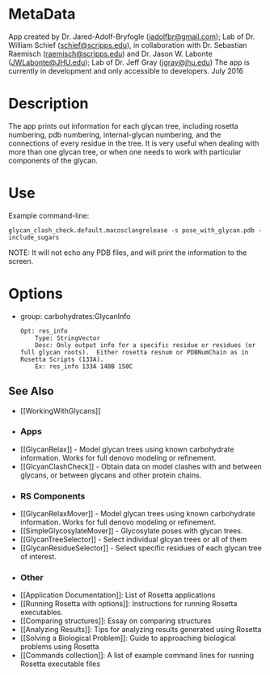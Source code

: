 MetaData
========
App created by Dr. Jared-Adolf-Bryfogle (jadolfbr@gmail.com); Lab of Dr. William Schief (schief@scripps.edu), in collaboration with Dr. Sebastian Raemisch (raemisch@scripps.edu) and Dr. Jason W. Labonte (JWLabonte@JHU.edu); Lab of Dr. Jeff Gray (jgray@jhu.edu) 
The app is currently in development and only accessible to developers.  July 2016

Description
===========
The app prints out information for each glycan tree, including rosetta numbering, pdb numbering, internal-glycan numbering, and the connections of every residue in the tree.  It is very useful when dealing with more than one glycan tree, or when one needs to work with particular components of the glycan.

<!--- BEGIN_INTERNAL -->

Use
===

Example command-line:
```
glycan_clash_check.default.macosclangrelease -s pose_with_glycan.pdb -include_sugars
```

NOTE: It will not echo any PDB files, and will print the information to the screen.

Options
=======

 - group: carbohydrates:GlycanInfo

    ```
    Opt: res_info 
        Type: StringVector 
        Desc: Only output info for a specific residue or residues (or full glycan roots).  Either rosetta resnum or PDBNumChain as in Rosetta Scripts (133A).
        Ex: res_info 133A 140B 150C
    ```







<!--- END_INTERNAL -->


## See Also
* [[WorkingWithGlycans]]

 - ### Apps
* [[GlycanRelax]] - Model glycan trees using known carbohydrate information.  Works for full denovo modeling or refinement.
* [[GlcyanClashCheck]] - Obtain data on model clashes with and between glycans, or between glycans and other protein chains.

 - ### RS Components
* [[GlycanRelaxMover]] - Model glycan trees using known carbohydrate information.  Works for full denovo modeling or refinement.
* [[SimpleGlycosylateMover]] - Glycosylate poses with glycan trees.  
* [[GlycanTreeSelector]] - Select individual glcyan trees or all of them
* [[GlycanResidueSelector]] - Select specific residues of each glycan tree of interest.

 - ### Other
* [[Application Documentation]]: List of Rosetta applications
* [[Running Rosetta with options]]: Instructions for running Rosetta executables.
* [[Comparing structures]]: Essay on comparing structures
* [[Analyzing Results]]: Tips for analyzing results generated using Rosetta
* [[Solving a Biological Problem]]: Guide to approaching biological problems using Rosetta
* [[Commands collection]]: A list of example command lines for running Rosetta executable files